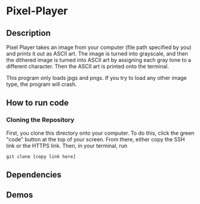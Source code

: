 # Pixel-Player

## Description 

Pixel Player takes an image from your computer (file path specified by you) and prints it out as ASCII art. The image is turned into grayscale, and then the dithered image is turned into ASCII art by assigning each gray tone to a different character. Then the ASCII art is printed onto the terminal. 

This program only loads jpgs and pngs. If you try to load any other image type, the program will crash.

## How to run code

### Cloning the Repository
First, you clone this directory onto your computer. To do this, click the green "code" button at the top of your screen. From there, either copy the SSH link or the HTTPS link. Then, in your terminal, run 

    git clone [copy link here]

## Dependencies

## Demos

